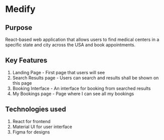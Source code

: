 # Medify

## Purpose
React-based web application that allows users to find medical centers in a specific state and city across the USA and book appointments.

## Key Features
1) Landing Page - First page that users will see
2) Search Results page - Users can search and results shall be shown on this page
3) Booking Interface - An interface for booking from searched results
4) My Bookings page - Page where I can see all my bookings

## Technologies used
1) React for frontend
2) Material UI for user interface
3) Figma for designs